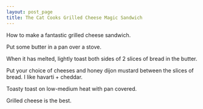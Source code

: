 ```yaml
---
layout: post_page
title: The Cat Cooks Grilled Cheese Magic Sandwich
---
```


How to make a fantastic grilled cheese sandwich.



Put some butter in a pan over a stove.

When it has melted, lightly toast both sides of 2 slices of bread in the butter.

Put your choice of cheeses and honey dijon mustard between the slices of bread. I like havarti + cheddar.

Toasty toast on low-medium heat with pan covered.

Grilled cheese is the best.

